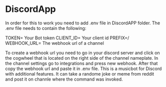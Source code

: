 # DiscordApp


In order for this to work you need to add .env file in DiscordAPP folder.
The .env file needs to contain the following:

TOKEN= Your Bot token
CLIENT_ID= Your client id
PREFIX=/ 
WEBHOOK_URL= The webhook url of a channel  

To create a webhook url you need to go in your discord server and click on the cogwheel that is located on the right side of the channel nameplate. In the channel settings go to integrations and press new webhook. After that copy the webhook url and paste it in .env file.
This is a musicbot for Discord with additional features.
It can take a randome joke or meme from reddit and post it on channle where the command was invoked.
